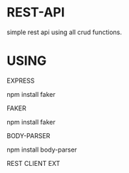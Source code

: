 # REST-API

simple rest api using all crud functions.

# USING

EXPRESS

npm install faker



FAKER

npm install faker

BODY-PARSER

npm install body-parser

REST CLIENT EXT

